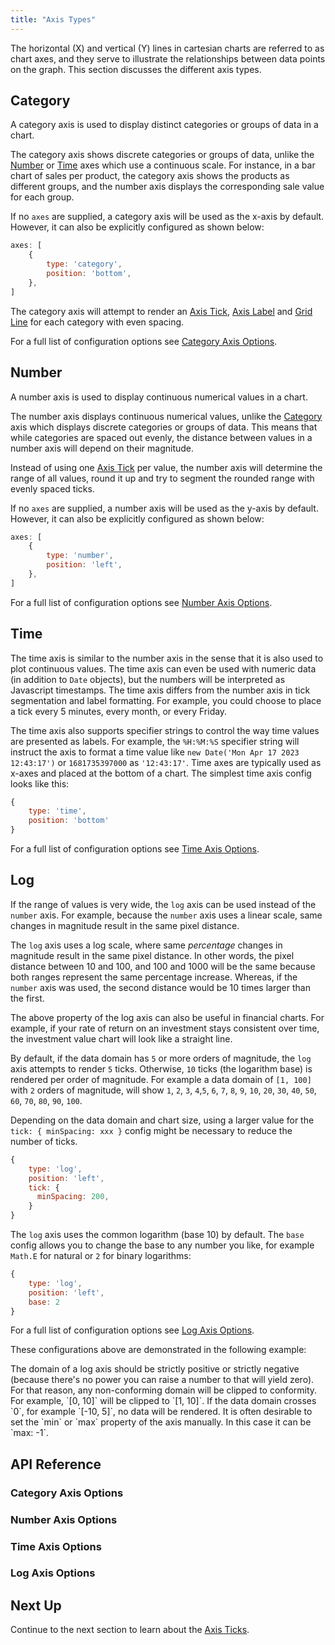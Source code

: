 ```yaml
---
title: "Axis Types"
---
```

The horizontal (X) and vertical (Y) lines in cartesian charts are referred to as chart axes, and they serve to illustrate
the relationships between data points on the graph. This section discusses the different axis types.

## Category

A category axis is used to display distinct categories or groups of data in a chart.

The category axis shows discrete categories or groups of data, unlike the [Number](/charts-axes-types/#number) or
[Time](/charts-axes-types/#time) axes which use a continuous scale. For instance, in a bar chart of sales per product, the
category axis shows the products as different groups, and the number axis displays the corresponding sale value for each group.

If no `axes` are supplied, a category axis will be used as the x-axis by default. However, it can also
be explicitly configured as shown below:

```js
axes: [
    {
        type: 'category',
        position: 'bottom',
    },
]
```

The category axis will attempt to render an [Axis Tick](/charts-axes-ticks/), [Axis Label](/charts-axis-labels/) and
[Grid Line](/charts-axis-grid-lines/) for each category with even spacing.

For a full list of configuration options see [Category Axis Options](#category-axis-options).

## Number

A number axis is used to display continuous numerical values in a chart.

The number axis displays continuous numerical values, unlike the [Category](/charts-axes-types/#category) axis which displays
discrete categories or groups of data. This means that while categories are spaced out evenly, the distance between values
in a number axis will depend on their magnitude.

Instead of using one [Axis Tick](/charts-axes-ticks/) per value, the number axis will determine the range of all values,
round it up and try to segment the rounded range with evenly spaced ticks.

If no `axes` are supplied, a number axis will be used as the y-axis by default. However, it can also be explicitly
configured as shown below:

```js
axes: [
    {
        type: 'number',
        position: 'left',
    },
]
```

For a full list of configuration options see [Number Axis Options](#number-axis-options).

## Time

The time axis is similar to the number axis in the sense that it is also used to plot continuous values. The time axis
can even be used with numeric data (in addition to `Date` objects), but the numbers will be interpreted as Javascript 
timestamps. The time axis differs from the number axis in tick segmentation and label formatting. For example, you could
choose to place a tick every 5 minutes, every month, or every Friday.

The time axis also supports specifier strings to control the way time values are presented as labels. For example, 
the `%H:%M:%S` specifier string will instruct the axis to format a time value like `new Date('Mon Apr 17 2023 12:43:17')` 
or `1681735397000` as `'12:43:17'`. Time axes are typically used as x-axes and placed at the bottom of a chart. The 
simplest time axis config looks like this:

```js
{
    type: 'time',
    position: 'bottom'
}
```

For a full list of configuration options see [Time Axis Options](#time-axis-options).

## Log

If the range of values is very wide, the `log` axis can be used instead of the `number` axis.
For example, because the `number` axis uses a linear scale, same changes in magnitude result in the
same pixel distance.

The `log` axis uses a log scale, where same _percentage_ changes in magnitude result in the same pixel distance.
In other words, the pixel distance between 10 and 100, and 100 and 1000 will be the same because both ranges
represent the same percentage increase. Whereas, if the `number` axis was used, the second distance would be
10 times larger than the first.

The above property of the log axis can also be useful in financial charts. For example, if your rate of
return on an investment stays consistent over time, the investment value chart will look like a straight line.

By default, if the data domain has `5` or more orders of magnitude, the `log` axis attempts to render `5` ticks. Otherwise,
`10` ticks (the logarithm base) is rendered per order of magnitude. For example a data domain of `[1, 100]` with `2` orders
of magnitude, will show `1`, `2`, `3`, `4`,`5`, `6`, `7`, `8`, `9`, `10`, `20`, `30`, `40`, `50`, `60`, `70`, `80`, `90`, `100`.

Depending on the data domain and chart size, using a larger value for the `tick: { minSpacing: xxx }` config might be
necessary to reduce the number of ticks.

```js
{
    type: 'log',
    position: 'left',
    tick: {
      minSpacing: 200,
    }
}
```

The `log` axis uses the common logarithm (base 10) by default. The `base` config allows
you to change the base to any number you like, for example `Math.E` for natural or `2` for binary logarithms:

```js
{
    type: 'log',
    position: 'left',
    base: 2
}
```

For a full list of configuration options see [Log Axis Options](#log-axis-options).

These configurations above are demonstrated in the following example:

<chart-example title='Log Axis' name='number-vs-log' type='generated'></chart-example>

<note>
The domain of a log axis should be strictly positive or strictly negative (because there's no power you can raise a number to that will yield zero). For that reason, any non-conforming domain will be clipped to conformity. For example, `[0, 10]` will be clipped to  `[1, 10]`. If the data domain crosses `0`, for example `[-10, 5]`, no data will be rendered. It is often desirable to set the `min` or `max` property of the axis manually. In this case it can be `max: -1`.
</note>

## API Reference

### Category Axis Options
<interface-documentation interfaceName='AgCategoryAxisOptions' overridesrc="charts-api/api.json" exclude='["keys"]' config='{ "description": "", "showSnippets": false, "lookupRoot": "charts-api" }'></interface-documentation>

### Number Axis Options
<interface-documentation interfaceName='AgNumberAxisOptions' overridesrc="charts-api/api.json" exclude='["keys"]' config='{ "description": "", "showSnippets": false, "lookupRoot": "charts-api" }'></interface-documentation>

### Time Axis Options
<interface-documentation interfaceName='AgTimeAxisOptions' overridesrc="charts-api/api.json" exclude='["keys"]' config='{ "description": "", "showSnippets": false, "lookupRoot": "charts-api" }'></interface-documentation>

### Log Axis Options
<interface-documentation interfaceName='AgLogAxisOptions' overridesrc="charts-api/api.json" exclude='["keys"]' config='{ "description": "", "showSnippets": false, "lookupRoot": "charts-api" }'></interface-documentation>

## Next Up

Continue to the next section to learn about the [Axis Ticks](/charts-axes-ticks/).